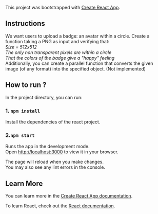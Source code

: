 This project was bootstrapped with [Create React App](https://github.com/facebook/create-react-app).

## Instructions

We want users to upload a badge: an avatar within a circle. Create a function taking a PNG as input and verifying that:\
*Size = 512x512*\
*The only non transparent pixels are within a circle*\
*That the colors of the badge give a "happy" feeling*\
Additionally, you can create a parallel function that converts the given image (of any format) into the specified object. (Not implemented)

## How to run ?

In the project directory, you can run:
### 1. `npm install`

Install the dependencies of the react project.

### 2.`npm start`

Runs the app in the development mode.\
Open [http://localhost:3000](http://localhost:3000) to view it in your browser.

The page will reload when you make changes.\
You may also see any lint errors in the console.

## Learn More

You can learn more in the [Create React App documentation](https://facebook.github.io/create-react-app/docs/getting-started).

To learn React, check out the [React documentation](https://reactjs.org/).

